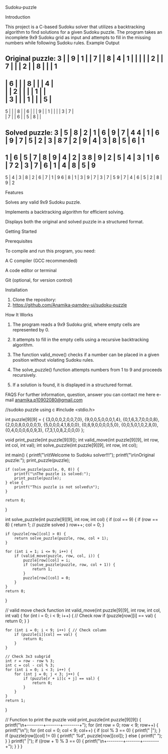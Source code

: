 

Sudoku-puzzle 

Introduction

This project is a C-based Sudoku solver that utilizes a backtracking algorithm to find solutions for a given Sudoku puzzle. The program takes an incomplete 9x9 Sudoku grid as input and attempts to fill in the missing numbers while following Sudoku rules.
Example Output

Original puzzle:
3 |   | 9 | 1 |   | 7 |   | 8 | 4 
  | 1 |   |   |   |   | 2 |   |   
7 |   |   | 2 |   | 8 |   |   | 1 
---------------------------------
  | 6 |   |   | 8 |   |   | 4 |   
  |   | 2 |   |   |   | 1 |   |   
  | 3 |   |   | 1 |   |   | 5 |   
---------------------------------
5 |   |   | 8 |   | 6 |   |   | 9 
  |   | 1 |   |   |   | 3 | 7 |   
  | 7 |   | 6 |   | 5 | 8 |   |   

Solved puzzle:
3 | 5 | 8 | 2 | 1 | 6 | 9 | 7 | 4 
4 | 1 | 6 | 9 | 7 | 5 | 2 | 3 | 8 
7 | 2 | 9 | 4 | 3 | 8 | 5 | 6 | 1 
---------------------------------
1 | 6 | 5 | 7 | 8 | 9 | 4 | 2 | 3 
8 | 9 | 2 | 5 | 4 | 3 | 1 | 6 | 7 
2 | 3 | 7 | 6 | 1 | 4 | 8 | 5 | 9 
---------------------------------
5 | 4 | 3 | 8 | 2 | 6 | 7 | 1 | 9 
6 | 8 | 1 | 3 | 9 | 7 | 3 | 7 | 5 
9 | 7 | 4 | 6 | 5 | 2 | 8 | 9 | 2




Features

Solves any valid 9x9 Sudoku puzzle.

Implements a backtracking algorithm for efficient solving.

Displays both the original and solved puzzle in a structured format.


Getting Started

Prerequisites

To compile and run this program, you need:

A C compiler (GCC recommended)

A code editor or terminal

Git (optional, for version control)


Installation

1. Clone the repository:
2. https://github.com/Anamika-pamdey-ui/sudoku-puzzle




How It Works

1. The program reads a 9x9 Sudoku grid, where empty cells are represented by 0.


2. It attempts to fill in the empty cells using a recursive backtracking algorithm.


3. The function valid_move() checks if a number can be placed in a given position without violating Sudoku rules.


4. The solve_puzzle() function attempts numbers from 1 to 9 and proceeds recursively.


5. If a solution is found, it is displayed in a structured format.


FAQS 
For further information, question, answer you can contact me here e-mail anamika.p10902080@gmail.com





//sudoko puzzle using c
#include <stdio.h>

int puzzle[9][9] = {
    {3,0,0,0,2,0,0,7,0},
    {9,0,0,5,0,0,0,1,4},
    {0,1,6,3,7,0,0,0,8},
    {2,0,0,8,0,0,0,0,1},
    {5,0,0,0,4,1,8,0,0},
    {0,8,9,0,0,0,0,5,0},
    {0,0,5,0,1,0,2,8,0},
    {0,4,0,0,0,6,0,9,3},
    {7,3,1,0,8,2,0,0,0}
};

void print_puzzle(int puzzle[9][9]);
int valid_move(int puzzle[9][9], int row, int col, int val);
int solve_puzzle(int puzzle[9][9], int row, int col);

int main() {
    printf("\n\tWelcome to Sudoku solver!!!");
    printf("\n\nOriginal puzzle:");
    print_puzzle(puzzle);

    if (solve_puzzle(puzzle, 0, 0)) {
        printf("\nThe puzzle is solved:");
        print_puzzle(puzzle);
    } else {
        printf("This puzzle is not solved\n");
    }
    
    return 0;
}

int solve_puzzle(int puzzle[9][9], int row, int col) {
    if (col == 9) {
        if (row == 8) {
            return 1; // puzzle solved
        }
        row++;
        col = 0;
    }

    if (puzzle[row][col] > 0) {
        return solve_puzzle(puzzle, row, col + 1);
    }

    for (int i = 1; i <= 9; i++) {
        if (valid_move(puzzle, row, col, i)) {
            puzzle[row][col] = i;
            if (solve_puzzle(puzzle, row, col + 1)) {
                return 1;
            }
            puzzle[row][col] = 0;
        }
    }
    return 0;
}

// valid move check function
int valid_move(int puzzle[9][9], int row, int col, int val) {
    for (int i = 0; i < 9; i++) { // Check row
        if (puzzle[row][i] == val) {
            return 0;
        }
    }
    
    for (int i = 0; i < 9; i++) { // Check column
        if (puzzle[i][col] == val) {
            return 0;
        }
    }
    
    // Check 3x3 subgrid
    int r = row - row % 3;
    int c = col - col % 3;
    for (int i = 0; i < 3; i++) {
        for (int j = 0; j < 3; j++) {
            if (puzzle[r + i][c + j] == val) {
                return 0;
            }
        }
    }
    return 1;
}

// Function to print the puzzle
void print_puzzle(int puzzle[9][9]) {
    printf("\n+--------+-------+--------+");
    for (int row = 0; row < 9; row++) {
        printf("\n");
        for (int col = 0; col < 9; col++) {
            if (col % 3 == 0) {
                printf(" |");
            }
            if (puzzle[row][col] != 0) {
                printf(" %d", puzzle[row][col]);
            } else {
                printf("  ");
            }
        }
        printf(" |");
        if ((row + 1) % 3 == 0) {
            printf("\n+--------+-------+--------+");
        }
    }
}
